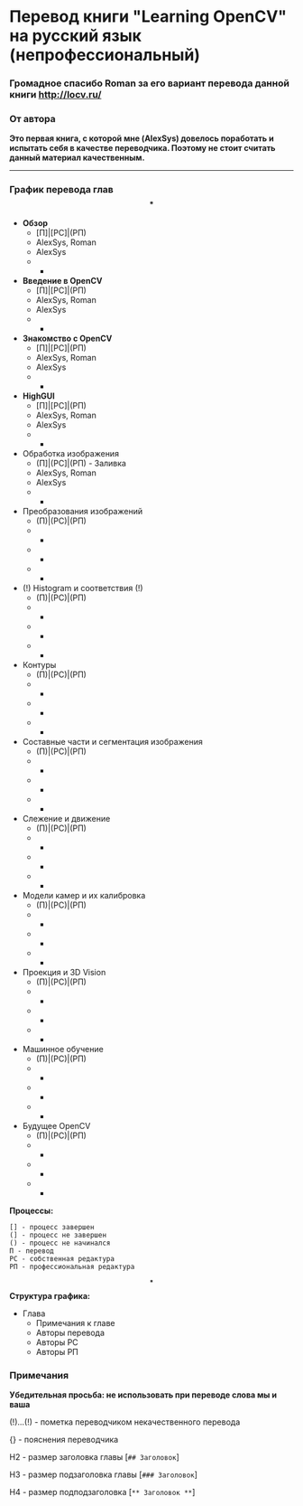 # Перевод книги "Learning OpenCV" на русский язык (непрофессиональный)

### Громадное спасибо Roman за его вариант перевода данной книги http://locv.ru/

### От автора
**Это первая книга, с которой мне (AlexSys) довелось поработать и испытать себя в качестве переводчика. Поэтому не стоит считать данный материал качественным.**

---

### График перевода глав$$^*$$

* **Обзор**
    * [П]|[РС]|(РП)
    * AlexSys, Roman
    * AlexSys 
    * -
* **Введение в OpenCV** 
    * [П]|[РС]|(РП) 
    * AlexSys, Roman
    * AlexSys 
    * -
* **Знакомство с OpenCV**
    * [П]|[РС]|(РП) 
    * AlexSys, Roman
    * AlexSys 
    * - 
* **HighGUI** 
    * [П]|[РС]|(РП)
    * AlexSys, Roman 
    * AlexSys 
    * -
* Обработка изображения 
    * (П]|(РС]|(РП) - Заливка
    * AlexSys, Roman
    * AlexSys
    * -
* Преобразования изображений 
    * (П)|(РС)|(РП) 
    * - 
    * - 
    * -
* (!) Histogram и соответствия (!)
    * (П)|(РС)|(РП) 
    * - 
    * - 
    * -
* Контуры 
    * (П)|(РС)|(РП) 
    * - 
    * - 
    * -
* Составные части и сегментация изображения
    * (П)|(РС)|(РП) 
    * - 
    * - 
    * -
* Слежение и движение
    * (П)|(РС)|(РП) 
    * - 
    * - 
    * -
* Модели камер и их калибровка
    * (П)|(РС)|(РП) 
    * - 
    * - 
    * -
* Проекция и 3D Vision
    * (П)|(РС)|(РП) 
    * - 
    * - 
    * -
* Машинное обучение
    * (П)|(РС)|(РП) 
    * - 
    * - 
    * -
* Будущее OpenCV
    * (П)|(РС)|(РП) 
    * - 
    * - 
    * -

**Процессы:**

	[] - процесс завершен
	(] - процесс не завершен
	() - процесс не начинался
	П - перевод
	РС - собственная редактура
	РП - профессиональная редактура

**$$^*$$Структура графика:**
* Глава
    * Примечания к главе
    * Авторы перевода
    * Авторы РС
    * Авторы РП

### Примечания

**Убедительная просьба: не использовать при переводе слова мы и ваша**

(!)...(!) - пометка переводчиком некачественного перевода

{} - пояснения переводчика

H2 - размер заголовка главы [```## Заголовок```]

H3 - размер подзаголовка главы [```### Заголовок```]

H4 - размер подподзаголовка [```** Заголовок **```]